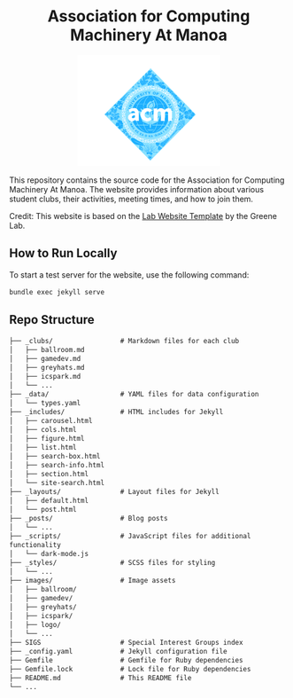 <h1 align="center">Association for Computing Machinery At Manoa</h1>
<p align="center">
<img height="200" src="./images/logo/ACMLogo_Big.png" alt="Association for Computing Machinery">
</p>

This repository contains the source code for the Association for Computing Machinery At Manoa. The website provides information about various student clubs, their activities, meeting times, and how to join them.

Credit: This website is based on the [Lab Website Template](https://github.com/greenelab/lab-website-template) by the Greene Lab.

## How to Run Locally

To start a test server for the website, use the following command:

```sh
bundle exec jekyll serve
```

## Repo Structure

```
├── _clubs/                 # Markdown files for each club
│   ├── ballroom.md
│   ├── gamedev.md
│   ├── greyhats.md
│   ├── icspark.md
│   └── ...
├── _data/                  # YAML files for data configuration
│   └── types.yaml
├── _includes/              # HTML includes for Jekyll
│   ├── carousel.html
│   ├── cols.html
│   ├── figure.html
│   ├── list.html
│   ├── search-box.html
│   ├── search-info.html
│   ├── section.html
│   └── site-search.html
├── _layouts/               # Layout files for Jekyll
│   ├── default.html
│   └── post.html
├── _posts/                 # Blog posts
│   └── ...
├── _scripts/               # JavaScript files for additional functionality
│   └── dark-mode.js
├── _styles/                # SCSS files for styling
│   └── ...
├── images/                 # Image assets
│   ├── ballroom/
│   ├── gamedev/
│   ├── greyhats/
│   ├── icspark/
│   ├── logo/
│   └── ...
├── SIGS                    # Special Interest Groups index
├── _config.yaml            # Jekyll configuration file
├── Gemfile                 # Gemfile for Ruby dependencies
├── Gemfile.lock            # Lock file for Ruby dependencies
├── README.md               # This README file
└── ...
```